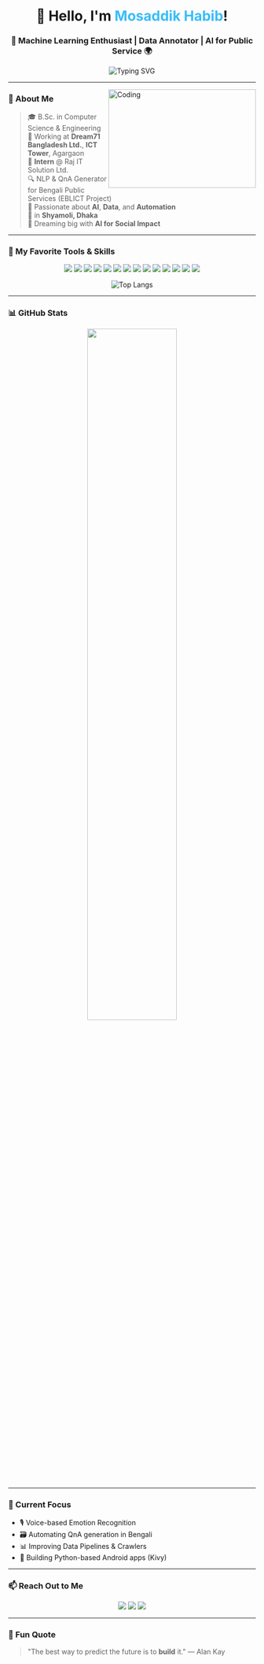 <h1 align="center">👋 Hello, I'm <span style="color:#38BDF8;">Mosaddik Habib</span>!</h1>
<h3 align="center">🚀 Machine Learning Enthusiast | Data Annotator | AI for Public Service 🌍</h3>

<p align="center">
  <img src="https://readme-typing-svg.demolab.com?font=Fira+Code&size=24&pause=1000&color=38BDF8&center=true&vCenter=true&width=700&lines=%F0%9F%8C%9F+CSE+Graduate+%F0%9F%8E%93;%F0%9F%93%9D+Data+Annotator+%7C+NLP+%7C+Computer+Vision+%F0%9F%96%8C%EF%B8%8F;%F0%9F%8C%90+AI+for+Social+Impact+%7C+Intern+%40+rajIT+%F0%9F%A7%91%E2%80%8D%F0%9F%92%BB;%F0%9F%93%8D+Based+in+Shyamoli%2C+Bangladesh+%F0%9F%87%A7%F0%9F%87%AD" alt="Typing SVG" />
</p>


---

<img align="right" alt="Coding" width="300" height="200" src="https://media.giphy.com/media/qgQUggAC3Pfv687qPC/giphy.gif" />

### 🌟 About Me

 > 🎓 B.Sc. in Computer Science & Engineering  
 > 🏢 Working at **Dream71 Bangladesh Ltd.**, **ICT Tower**, Agargaon  
 > 💼 **Intern** @ Raj IT Solution Ltd.  
 > 🔍 NLP & QnA Generator for Bengali Public Services (EBLICT Project)  
 > 💬 Passionate about **AI**, **Data**, and **Automation**  
 > 📍  in **Shyamoli, Dhaka**  
 > 🧠 Dreaming big with **AI for Social Impact**  

---

### 🧰 My Favorite Tools & Skills

<p align="center">
  <img src="https://img.shields.io/badge/-Python-306998?style=for-the-badge&logo=python&logoColor=white"/>
  <img src="https://img.shields.io/badge/-TensorFlow-FF6F00?style=for-the-badge&logo=tensorflow&logoColor=white"/>
  <img src="https://img.shields.io/badge/-YOLOv5-0D6EFD?style=for-the-badge&logo=github&logoColor=white"/>
  <img src="https://img.shields.io/badge/-Django-092E20?style=for-the-badge&logo=django&logoColor=white"/>
  <img src="https://img.shields.io/badge/-ttkinter-008080?style=for-the-badge&logoColor=white"/>
  <img src="https://img.shields.io/badge/-ttkbootstrap-6F42C1?style=for-the-badge&logoColor=white"/>
  <img src="https://img.shields.io/badge/-CustomTkinter-4B0082?style=for-the-badge&logoColor=white"/>
  <img src="https://img.shields.io/badge/-Kivy-2C3E50?style=for-the-badge&logo=python&logoColor=white"/>
  <img src="https://img.shields.io/badge/-C/C++-00599C?style=for-the-badge&logo=cplusplus&logoColor=white"/>
  <img src="https://img.shields.io/badge/-HTML-E34F26?style=for-the-badge&logo=html5&logoColor=white"/>
  <img src="https://img.shields.io/badge/-CSS-1572B6?style=for-the-badge&logo=css3&logoColor=white"/>
  <img src="https://img.shields.io/badge/-JavaScript-F7DF1E?style=for-the-badge&logo=javascript&logoColor=black"/>
  <img src="https://img.shields.io/badge/-SQLite-003B57?style=for-the-badge&logo=sqlite&logoColor=white"/>
  <img src="https://img.shields.io/badge/-MySQL-003B57?style=for-the-badge&logo=mysql&logoColor=white"/>
</p>


<p align="center">
  <img src="https://github-readme-stats.vercel.app/api/top-langs/?username=MosaddikHabib&layout=compact&theme=radical&langs_count=8" alt="Top Langs" />
</p>

---

### 📊 GitHub Stats

<p align="center">
  <img src="https://github-readme-stats.vercel.app/api?username=MosaddikHabib&show_icons=true&theme=default&bg_color=ffffff&hide_border=true&text_color=000000&icon_color=4c71f2" width="60%" />
</p>

---

### 🧠 Current Focus

- 🎙️ Voice-based Emotion Recognition  
- 🗃️ Automating QnA generation in Bengali  
- 📊 Improving Data Pipelines & Crawlers  
- 📱 Building Python-based Android apps (Kivy)

---
  ### 📫 Reach Out to Me

<p align="center">
  <a href="mailto:m.habib0407@gmail.com"><img src="https://img.shields.io/badge/-Gmail-D14836?style=for-the-badge&logo=gmail&logoColor=white"/></a>
  <a href="[https://linkedin.com/in/mosaddikhabib](https://www.linkedin.com/in/mosaddik-habib/)"><img src="https://img.shields.io/badge/-LinkedIn-0077B5?style=for-the-badge&logo=linkedin&logoColor=white"/></a>
  <a href="https://github.com/MosaddikHabib"><img src="https://img.shields.io/badge/-GitHub-black?style=for-the-badge&logo=github&logoColor=white"/></a>
</p>

---

### 💬 Fun Quote

> "The best way to predict the future is to **build** it." — Alan Kay

